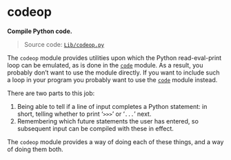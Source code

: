 # codeop

**Compile Python code.**

> Source code: [`Lib/codeop.py`](https://github.com/python/cpython/tree/3.13/Lib/codeop.py)

The `codeop` module provides utilities upon which the Python read-eval-print loop can be emulated, as is done in the [`code`](/modules/code/) module. As a result, you probably don’t want to use the module directly. If you want to include such a loop in your program you probably want to use the [`code`](/modules/code/) module instead.

There are two parts to this job:

1. Being able to tell if a line of input completes a Python statement: in short, telling whether to print ‘`>>>`’ or ‘`...`’ next.
2. Remembering which future statements the user has entered, so subsequent input can be compiled with these in effect.

The `codeop` module provides a way of doing each of these things, and a way of doing them both.